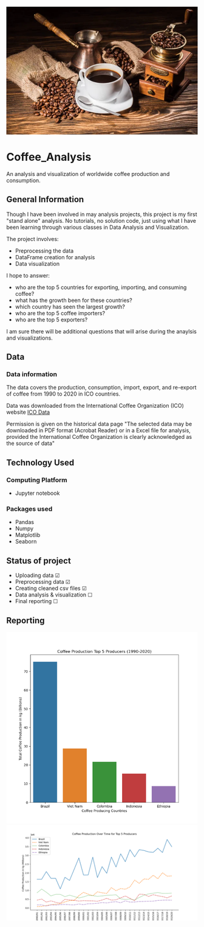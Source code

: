 <p align="center">
<img src="images\depositphotos_199494296-stock-photo-high-angle-view-coffee-cup.jpg">

# Coffee_Analysis
An analysis and visualization of worldwide coffee production and consumption.
## General Information
Though I have been involved in may analysis projects, this project is my first "stand alone" analysis. No tutorials, no solution code, just using what I have been learning through various classes in Data Analysis and Visualization.

The project involves:

- Preprocessing the data
- DataFrame creation for analysis
- Data visualization

I hope to answer:
- who are the top 5 countries for exporting, importing, and consuming coffee?
- what has the growth been for these countries?
- which country has seen the largest growth?
- who are the top 5 coffee importers?
- who are the top 5 exporters?

I am sure there will be additional questions that will arise during the anaylsis and visualizations.

## Data
### Data information

The data covers the production, consumption, import, export, and re-export of coffee from 1990 to 2020 in ICO countries.

Data was downloaded from the International Coffee Organization (ICO) website
[ICO Data](https://www.ico.org/new_historical.asp)

Permission is given on the historical data page "The selected data may be downloaded in PDF format (Acrobat Reader) or in a Excel file for analysis, provided the International Coffee Organization is clearly acknowledged as the source of data"

## Technology Used

### Computing Platform
- Jupyter notebook

### Packages used
- Pandas
- Numpy
- Matplotlib
- Seaborn

## Status of project
- Uploading data &#9745;
- Preprocessing data &#9745;
- Creating cleaned csv files &#9745;
- Data analysis & visualization &#9744;
- Final reporting &#9744;

## Reporting

<img src="images\top5_producers.png">

<img src="images\top5_over_time.png">



